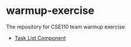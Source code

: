 # warmup-exercise
The repository for CSE110 team warmup exercise

- [Task List Component](index.html)
